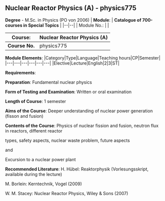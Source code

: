 ## Nuclear Reactor Physics (A) - physics775

**Degree** - M.Sc. in Physics (PO von 2006)
| **Module**: | **Catalogue of 700-courses in Special Topics** |
|--|--|
| Module No.: |  |

| **Course**: | Nuclear Reactor Physics (A) |
|------|------|
| **Course No.** | physics775 |

**Module Elements**:
|Category|Type|Language|Teaching hours|CP|Semester|
|---|---|---|---|---|---|
|Elective|Lecture|English|2|3|ST|

**Requirements**:


**Preparation**:
Fundamental nuclear physics

**Form of Testing and Examination**:
Written or oral examination

**Length of Course**:
1 semester

**Aims of the Course**:
Deeper understanding of nuclear power generation (fisson and fusion)

**Contents of the Course**:
Physics of nuclear fission and fusion, neutron flux in reactors, different reactor 

types, safety aspects, nuclear waste problem, future aspects

and

Excursion to a nuclear power plant

**Recommended Literature**:
H. Hübel: Reaktorphysik  (Vorlesungsskript, available during the lecture)

M. Borlein: Kerntechnik, Vogel (2009)

W. M. Stacey: Nuclear Reactor Physics, Wiley & Sons (2007)



